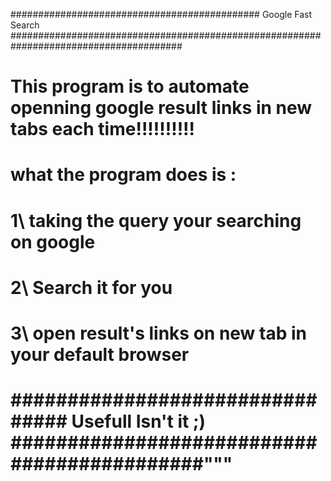 ############################################# Google Fast Search #######################################################################################

# This program is to automate openning google result links in new tabs each time!!!!!!!!!!

# what the program does is :

# 1\ taking the query your searching on google 
# 2\ Search it for you  
# 3\ open result's links on new tab in your default browser

# ################################ Usefull Isn't it ;) ############################################"""
